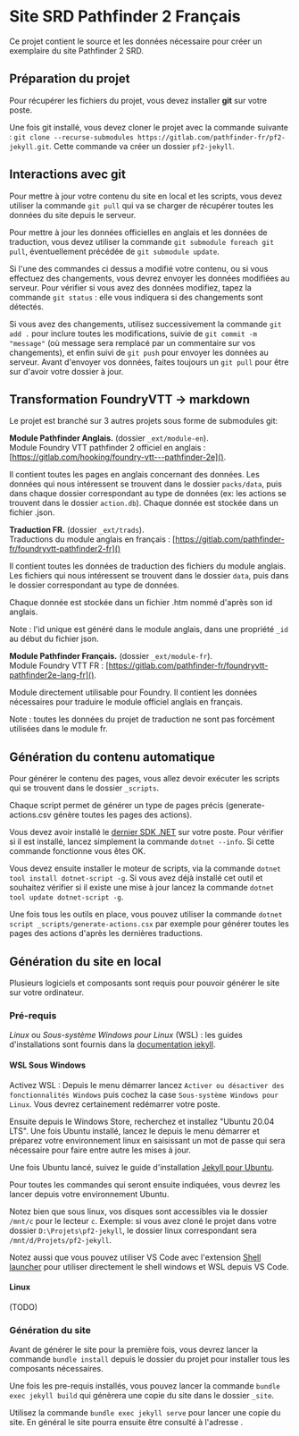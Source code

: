 # Site SRD Pathfinder 2 Français

Ce projet contient le source et les données nécessaire pour créer un exemplaire du site Pathfinder 2 SRD.

## Préparation du projet

Pour récupérer les fichiers du projet, vous devez installer **git** sur votre poste.

Une fois git installé, vous devez cloner le projet avec la commande suivante : `git clone --recurse-submodules https://gitlab.com/pathfinder-fr/pf2-jekyll.git`.
Cette commande va créer un dossier `pf2-jekyll`.

## Interactions avec git

Pour mettre à jour votre contenu du site en local et les scripts, vous devez utiliser la commande `git pull` qui va se charger de récupérer toutes les données du site depuis le serveur.

Pour mettre à jour les données officielles en anglais et les données de traduction, vous devez utiliser la commande `git submodule foreach git pull`, éventuellement précédée de `git submodule update`.

Si l'une des commandes ci dessus a modifié votre contenu, ou si vous effectuez des changements, vous devrez envoyer les données modifiées au serveur.
Pour vérifier si vous avez des données modifiez, tapez la commande `git status` : elle vous indiquera si des changements sont détectés.

Si vous avez des changements, utilisez successivement la commande `git add .` pour inclure toutes les modifications, suivie de `git commit -m "message"` (où message sera remplacé par un commentaire sur vos changements), et enfin suivi de `git push` pour envoyer les données au serveur. Avant d'envoyer vos données, faites toujours un `git pull` pour être sur d'avoir votre dossier à jour.

## Transformation FoundryVTT -> markdown

Le projet est branché sur 3 autres projets sous forme de submodules git:

**Module Pathfinder Anglais.** (dossier `_ext/module-en`).  
Module Foundry VTT pathfinder 2 officiel en anglais : [https://gitlab.com/hooking/foundry-vtt---pathfinder-2e]().

Il contient toutes les pages en anglais concernant des données.
Les données qui nous intéressent se trouvent dans le dossier `packs/data`, puis dans chaque dossier correspondant au type de données (ex: les actions se trouvent dans le dossier `action.db`).
Chaque donnée est stockée dans un fichier .json.

**Traduction FR.** (dossier `_ext/trads`).  
Traductions du module anglais en français : [https://gitlab.com/pathfinder-fr/foundryvtt-pathfinder2-fr]()

Il contient toutes les données de traduction des fichiers du module anglais.
Les fichiers qui nous intéressent se trouvent dans le dossier `data`, puis dans le dossier correspondant au type de données.

Chaque donnée est stockée dans un fichier .htm nommé d'après son id anglais.

Note : l'id unique est généré dans le module anglais, dans une propriété `_id` au début du fichier json.

**Module Pathfinder Français.** (dossier `_ext/module-fr`).  
Module Foundry VTT FR : [https://gitlab.com/pathfinder-fr/foundryvtt-pathfinder2e-lang-fr]().

Module directement utilisable pour Foundry.
Il contient les données nécessaires pour traduire le module officiel anglais en français.

Note : toutes les données du projet de traduction ne sont pas forcément utilisées dans le module fr.

## Génération du contenu automatique

Pour générer le contenu des pages, vous allez devoir exécuter les scripts qui se trouvent dans le dossier `_scripts`.

Chaque script permet de générer un type de pages précis (generate-actions.csv génère toutes les pages des actions).

Vous devez avoir installé le [dernier SDK .NET](https://dotnet.microsoft.com/download) sur votre poste.
Pour vérifier si il est installé, lancez simplement la commande `dotnet --info`.
Si cette commande fonctionne vous êtes OK.

Vous devez ensuite installer le moteur de scripts, via la commande `dotnet tool install dotnet-script -g`.
Si vous avez déjà installé cet outil et souhaitez vérifier si il existe une mise à jour lancez la commande `dotnet tool update dotnet-script -g`.

Une fois tous les outils en place, vous pouvez utiliser la commande `dotnet script _scripts/generate-actions.csx` par exemple pour générer toutes les pages des actions d'après les dernières traductions.

## Génération du site en local

Plusieurs logiciels et composants sont requis pour pouvoir générer le site sur votre ordinateur.

### Pré-requis

*Linux* ou *Sous-système Windows pour Linux* (WSL) : les guides d'installations sont fournis dans la [documentation jekyll](https://jekyllrb.com/docs/installation/).

#### WSL Sous Windows

Activez WSL : Depuis le menu démarrer lancez `Activer ou désactiver des fonctionnalités Windows` puis cochez la case `Sous-système Windows pour Linux`.
Vous devrez certainement redémarrer votre poste.

Ensuite depuis le Windows Store, recherchez et installez "Ubuntu 20.04 LTS".
Une fois Ubuntu installé, lancez le depuis le menu démarrer et préparez votre environnement linux en saisissant un mot de passe qui sera nécessaire pour faire entre autre les mises à jour.

Une fois Ubuntu lancé, suivez le guide d'installation [Jekyll pour Ubuntu](https://jekyllrb.com/docs/installation/ubuntu/).

Pour toutes les commandes qui seront ensuite indiquées, vous devrez les lancer depuis votre environnement Ubuntu.

Notez bien que sous linux, vos disques sont accessibles via le dossier `/mnt/c` pour le lecteur `c`. Exemple: si vous avez cloné le projet dans votre dossier `D:\Projets\pf2-jekyll`, le dossier linux correspondant sera `/mnt/d/Projets/pf2-jekyll`.

Notez aussi que vous pouvez utiliser VS Code avec l'extension [Shell launcher](https://marketplace.visualstudio.com/items?itemName=Tyriar.shell-launcher) pour utiliser directement le shell windows et WSL depuis VS Code.

#### Linux

(TODO)

### Génération du site

Avant de générer le site pour la première fois, vous devrez lancer la commande `bundle install` depuis le dossier du projet pour installer tous les composants nécessaires.

Une fois les pre-requis installés, vous pouvez lancer la commande `bundle exec jekyll build` qui génèrera une copie du site dans le dossier `_site`.

Utilisez la commande `bundle exec jekyll serve` pour lancer une copie du site. En général le site pourra ensuite être consulté à l'adresse [](http://127.0.0.1:4000/srd/pf2/).